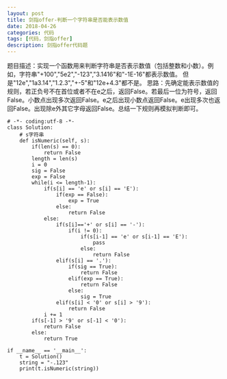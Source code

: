 ```yaml
---
layout: post
title: 剑指offer-判断一个字符串是否能表示数值
date: 2018-04-26
categories: 代码
tags: [代码，剑指offer]
description: 剑指offer代码题
---
```



题目描述：实现一个函数用来判断字符串是否表示数值（包括整数和小数）。例如，字符串"+100","5e2","-123","3.1416"和"-1E-16"都表示数值。 但是"12e","1a3.14","1.2.3","+-5"和"12e+4.3"都不是。
思路：先确定能表示数值的规则，若正负号不在首位或者不在e之后，返回False。若最后一位为符号，返回False。小数点出现多次返回False。e之后出现小数点返回False。e出现多次也返回False。出现除e外其它字母返回False。总结一下规则再模拟判断即可。

```
# -*- coding:utf-8 -*-
class Solution:
    # s字符串
    def isNumeric(self, s):
        if(len(s) == 0):
            return False
        length = len(s)
        i = 0
        sig = False
        exp = False
        while(i <= length-1):
            if(s[i] == 'e' or s[i] == 'E'):
                if(exp == False):
                    exp = True
                else:
                    return False
            else:
                if(s[i]=='+' or s[i] == '-'):
                    if(i != 0):
                        if(s[i-1] == 'e' or s[i-1] == 'E'):
                            pass
                        else:
                            return False
                elif(s[i] == '.'):
                    if(sig == True):
                        return False
                    elif(exp == True):
                        return False
                    else:
                        sig = True
                elif(s[i] < '0' or s[i] > '9'):
                    return False
            i += 1
        if(s[-1] > '9' or s[-1] < '0'):
            return False
        else:
            return True

if __name__ == '__main__':
    t = Solution()
    string = "-.123"
    print(t.isNumeric(string))
```
